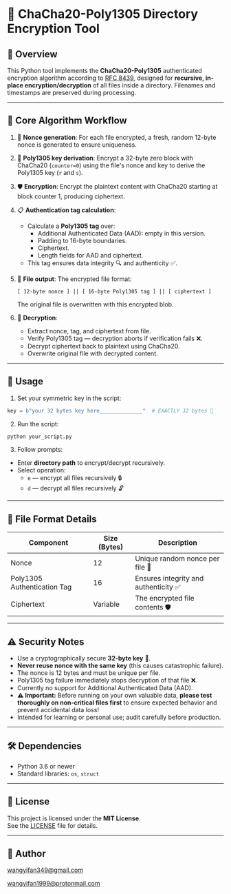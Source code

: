 # 🔐 ChaCha20-Poly1305 Directory Encryption Tool

## 🚀 Overview

This Python tool implements the **ChaCha20-Poly1305** authenticated encryption algorithm according to [RFC 8439](https://tools.ietf.org/html/rfc8439), designed for **recursive, in-place encryption/decryption** of all files inside a directory. Filenames and timestamps are preserved during processing.

---

## 🔑 Core Algorithm Workflow

1. 🎲 **Nonce generation**: For each file encrypted, a fresh, random 12-byte nonce is generated to ensure uniqueness.

2. 🔐 **Poly1305 key derivation**: Encrypt a 32-byte zero block with ChaCha20 (`counter=0`) using the file's nonce and key to derive the Poly1305 key (`r` and `s`).

3. 🛡️ **Encryption**: Encrypt the plaintext content with ChaCha20 starting at block counter 1, producing ciphertext.

4. 📋 **Authentication tag calculation**:
   - Calculate a **Poly1305 tag** over:
     - Additional Authenticated Data (AAD): empty in this version.
     - Padding to 16-byte boundaries.
     - Ciphertext.
     - Length fields for AAD and ciphertext.
   - This tag ensures data integrity 🔍 and authenticity ✅.

5. 💾 **File output**: The encrypted file format:
   
   ```
   [ 12-byte nonce ] || [ 16-byte Poly1305 tag ] || [ ciphertext ]
   ```
   
   The original file is overwritten with this encrypted blob.

6. 🔄 **Decryption**:
   - Extract nonce, tag, and ciphertext from file.
   - Verify Poly1305 tag — decryption aborts if verification fails ❌.
   - Decrypt ciphertext back to plaintext using ChaCha20.
   - Overwrite original file with decrypted content.

---

## 📂 Usage

1. Set your symmetric key in the script:

```python
key = b"your 32 bytes key here______________"  # EXACTLY 32 bytes 🔐
```

2. Run the script:

```bash
python your_script.py
```

3. Follow prompts:

- Enter **directory path** to encrypt/decrypt recursively.
- Select operation:
  - `e` — encrypt all files recursively 🔒
  - `d` — decrypt all files recursively 🔓

---

## 📁 File Format Details

| Component                | Size (Bytes) | Description                          |
|--------------------------|--------------|------------------------------------|
| Nonce                    | 12           | Unique random nonce per file 🔄      |
| Poly1305 Authentication Tag | 16           | Ensures integrity and authenticity ✅ |
| Ciphertext               | Variable     | The encrypted file contents 🛡️         |

---
## ⚠️ Security Notes

- Use a cryptographically secure **32-byte key** 🔑.
- **Never reuse nonce with the same key** (this causes catastrophic failure).
- The nonce is 12 bytes and must be unique per file.
- Poly1305 tag failure immediately stops decryption of that file ❌.
- Currently no support for Additional Authenticated Data (AAD).
- **⚠️ Important:** Before running on your own valuable data, **please test thoroughly on non-critical files first** to ensure expected behavior and prevent accidental data loss!
- Intended for learning or personal use; audit carefully before production.
---

## 🛠️ Dependencies

- Python 3.6 or newer
- Standard libraries: `os`, `struct`

---

## 📜 License

This project is licensed under the **MIT License**.  
See the [LICENSE](./LICENSE) file for details.

---

## 🙋 Author
wangyifan349@gmail.com

wangyifan1999@protonmail.com
